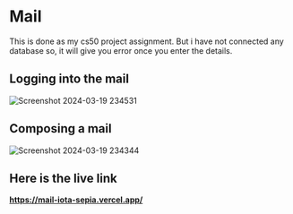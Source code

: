 # Mail
This is done as my cs50 project assignment.
But i have not connected any database so, it will give you error once you enter the details.
## Logging into the mail
![Screenshot 2024-03-19 234531](https://github.com/krishna-o73/mail/assets/121814056/32bb86f8-894e-4211-88aa-29df971c1c5c)
## Composing a mail 
![Screenshot 2024-03-19 234344](https://github.com/krishna-o73/mail/assets/121814056/5c33b24f-949d-4b0c-8b7a-29851432e6c0)
## Here is the live link
**https://mail-iota-sepia.vercel.app/**
